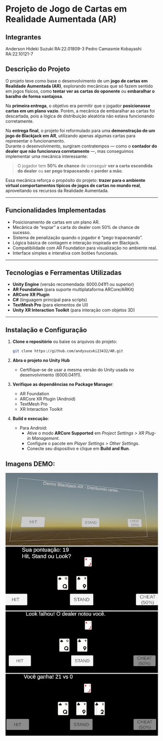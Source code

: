 # Projeto de Jogo de Cartas em Realidade Aumentada (AR)

## Integrantes
Anderson Hideki Suzuki     RA:22.01809-3
Pedro Camasmie Kobayashi   RA:22.10121-7

## Descrição do Projeto

O projeto teve como base o desenvolvimento de um **jogo de cartas em Realidade Aumentada (AR)**, explorando mecânicas que só fazem sentido em jogos físicos, como **tentar ver as cartas do oponente** ou **embaralhar o baralho de forma vantajosa**.

Na **primeira entrega**, o objetivo era permitir que o jogador **posicionasse cartas em um plano vazio**. Porém, a mecânica de embaralhar as cartas foi descartada, pois a lógica de distribuição aleatória não estava funcionando corretamente.

Na **entrega final**, o projeto foi reformulado para uma **demonstração de um jogo de Blackjack em AR**, utilizando apenas algumas cartas para representar o funcionamento.  
Durante o desenvolvimento, surgiram contratempos — como o **contador do dealer que não funcionava corretamente** —, mas conseguimos implementar uma mecânica interessante:  
> O jogador tem **50% de chance** de conseguir **ver a carta escondida do dealer** ou **ser pego trapaceando** e **perder a mão**.

Essa mecânica reforça o propósito do projeto: **trazer para o ambiente virtual comportamentos típicos de jogos de cartas no mundo real**, aproveitando os recursos da Realidade Aumentada.

---

## Funcionalidades Implementadas

- Posicionamento de cartas em um plano AR.
- Mecânica de “espiar” a carta do dealer com 50% de chance de sucesso.
- Sistema de penalização quando o jogador é “pego trapaceando”.
- Lógica básica de contagem e interação inspirada em Blackjack.
- Compatibilidade com AR Foundation para visualização no ambiente real.
- Interface simples e interativa com botões funcionais.

---

## Tecnologias e Ferramentas Utilizadas

- **Unity Engine** (versão recomendada: 6000.041f1 ou superior)  
- **AR Foundation** (para suporte multiplataforma ARCore/ARKit)  
- **ARCore XR Plugin**  
- **C#** (linguagem principal para scripts)  
- **TextMesh Pro** (para elementos de UI)  
- **Unity XR Interaction Toolkit** (para interação com objetos 3D)  

---

## Instalação e Configuração

1. **Clone o repositório** ou baixe os arquivos do projeto:
   ```bash
   git clone https://github.com/andysuzuki23432/AR.git
   ```
2. **Abra o projeto no Unity Hub**  
   - Certifique-se de usar a mesma versão do Unity usada no desenvolvimento (6000.041f1).

3. **Verifique as dependências no Package Manager**:
   - AR Foundation  
   - ARCore XR Plugin (Android)
   - TextMesh Pro  
   - XR Interaction Toolkit

4. **Build e execução**:
   - Para Android:
     - Ative o modo **ARCore Supported** em *Project Settings > XR Plug-in Management*.
     - Configure o pacote em *Player Settings > Other Settings*.
     - Conecte seu dispositivo e clique em **Build and Run**.

## Imagens DEMO:
![alt text](image.png)
![alt text](image-1.png)
![alt text](image-2.png)
![alt text](image-3.png)
